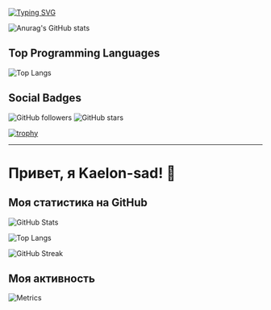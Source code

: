 

[![Typing SVG](https://readme-typing-svg.herokuapp.com?color=ffffff&lines=I'm+involved+in+cybersecurity)](https://git.io/typing-svg)

![Anurag's GitHub stats](https://github-readme-stats.vercel.app/api?username=Kaelon-sad&theme=midnight-purple)

## Top Programming Languages
![Top Langs](https://github-readme-stats.vercel.app/api/top-langs/?username=Kaelon-sad&layout=compact&theme=midnight-purple)


## Social Badges

![GitHub followers](https://img.shields.io/github/followers/Kaelon-sad?style=social)
![GitHub stars](https://img.shields.io/github/stars/Kaelon-sad?style=social)


[![trophy](https://github-profile-trophy.vercel.app/?username=Kaelon-sad)](https://github.com/ryo-ma/github-profile-trophy)


------------------------------------------

# Привет, я Kaelon-sad! 👋

## Моя статистика на GitHub

![GitHub Stats](https://github-readme-stats.vercel.app/api?username=Kaelon-sad&show_icons=true&theme=radical)

![Top Langs](https://github-readme-stats.vercel.app/api/top-langs/?username=Kaelon-sad&layout=compact&theme=radical)

![GitHub Streak](https://streak-stats.demolab.com?user=Kaelon-sad&theme=radical)

## Моя активность

![Metrics](https://metrics.lecoq.io/Kaelon-sad?template=classic&isocalendar=1&languages=1&activity=1&base=header%2C%20activity%2C%20community%2C%20repositories%2C%20metadata&base.indepth=false&base.hireable=false&base.skip=false&isocalendar=false&isocalendar.duration=half-year&languages=false&languages.limit=8&languages.threshold=0%25&languages.other=false&languages.colors=github&languages.sections=most-used&languages.indepth=false&languages.analysis.timeout=15&languages.categories=markup%2C%20programming&languages.recent.categories=markup%2C%20programming&languages.recent.load=300&languages.recent.days=14&activity=false&activity.limit=5&activity.load=300&activity.days=14&activity.visibility=all&activity.timestamps=false&activity.filter=all&config.timezone=Europe%2FMoscow)
